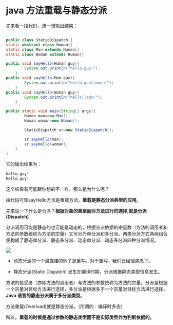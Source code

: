 # java 方法重载与静态分派

先来看一段代码，想一想输出结果：

```java

public class StaticDispatch {
static abstract class Human{}
static class Man extends Human{}
static class Woman extends Human{}

public void sayHello(Human guy){
        System.out.println("hello,guy!");
    }
public void sayHello(Man guy){
        System.out.println("hello,gentleman!");
    }
public void sayHello(Woman guy){
        System.out.println("hello,lady!");
    }

public static void main(String[] args){
        Human man=new Man();
        Human woman=new Woman();

        StaticDispatch sr=new StaticDispatch();

        sr.sayHello(man);
        sr.sayHello(woman);
    }
}
```

它的输出结果为： &#x20;

```java
hello,guy!
hello,guy!
```

这个结果有可能跟你想的不一样，那么是为什么呢？

由代码可知sayHello方法是重载方法，**重载是静态分派典型的应用**。

先来说一下什么是分派？**根据对象的类型而对方法进行的选择,就是分派(Dispatch)**

分派调用可能是静态的也可能是动态的，根据分派依据的宗量数（方法的调用者和方法的参数统称为方法的宗量）又可分为单分派和多分派。两类分派方式两两组合便构成了静态单分派、静态多分派、动态单分派、动态多分派四种分派情况。

![](https://mmbiz.qpic.cn/mmbiz_png/YZibCWq4rxD9ia5IkE4Yk4vPlUZicdDm8qohbWSzwcbzWpmyOIYVYybbZu7TLFt0ibWX4tjn2TH5MKaibmJ7WSY6qpg/640?wx_fmt=png\&wxfrom=5\&wx_lazy=1\&wx_co=1)

*   动态分派的一个最直接的例子是重写。对于重写，我们已经很熟悉了。

*   静态分派(Static Dispatch) 发生在编译时期，分派根据静态类型信息发生。

方法的接受者（亦即方法的调用者）与方法的参数统称为方法的宗量。分派是根据一个宗量对目标方法进行选择，多分派是根据多于一个宗量对目标方法进行选择，**Java 语言的静态分派属于多分派类型**。

方法重载(Overload)就是静态分派。（所谓的：编译时多态）

所以，**重载的时候是通过参数的静态类型而不是实际类型作为判断依据的。**

